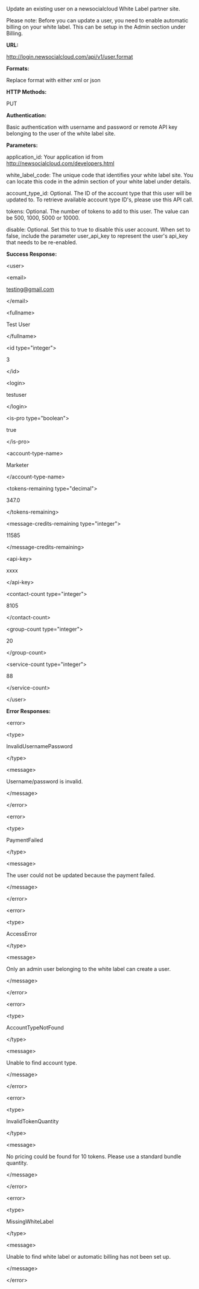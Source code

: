 Update an existing user on a newsocialcloud White Label partner site.

Please note: Before you can update a user, you need to enable automatic billing on your white label. This can be setup in the Admin section under Billing.

**URL:**

http://login.newsocialcloud.com/api/v1/user.format

**Formats:**

Replace format with either xml or json

**HTTP Methods:**

PUT

**Authentication:**

Basic authentication with username and password or remote API key belonging to the user of the white label site.

**Parameters:**

<p>application_id: Your application id from <a href='http://newsocialcloud.com/developers.html'>http://newsocialcloud.com/developers.html</a></p>
<p>white_label_code: The unique code that identifies your white label site. You can locate this code in the admin section of your white label under details.</p>
<p>account_type_id: Optional. The ID of the account type that this user will be updated to. To retrieve available account type ID's, please use this API call.</p>
<p>tokens: Optional. The number of tokens to add to this user. The value can be 500, 1000, 5000 or 10000.</p>
<p>disable: Optional. Set this to true to disable this user account. When set to false, include the parameter user_api_key to represent the user's api_key that needs to be re-enabled.</p>

**Success Response:**



&lt;user&gt;


> 

&lt;email&gt;

testing@gmail.com

&lt;/email&gt;


> 

&lt;fullname&gt;

Test User

&lt;/fullname&gt;


> 

&lt;id type="integer"&gt;

3

&lt;/id&gt;


> 

&lt;login&gt;

testuser

&lt;/login&gt;


> 

&lt;is-pro type="boolean"&gt;

true

&lt;/is-pro&gt;


> 

&lt;account-type-name&gt;

Marketer

&lt;/account-type-name&gt;


> 

&lt;tokens-remaining type="decimal"&gt;

347.0

&lt;/tokens-remaining&gt;


> 

&lt;message-credits-remaining type="integer"&gt;

11585

&lt;/message-credits-remaining&gt;


> 

&lt;api-key&gt;

xxxx

&lt;/api-key&gt;


> 

&lt;contact-count type="integer"&gt;

8105

&lt;/contact-count&gt;


> 

&lt;group-count type="integer"&gt;

20

&lt;/group-count&gt;


> 

&lt;service-count type="integer"&gt;

88

&lt;/service-count&gt;




&lt;/user&gt;



**Error Responses:**



&lt;error&gt;




&lt;type&gt;

InvalidUsernamePassword

&lt;/type&gt;




&lt;message&gt;

Username/password is invalid.

&lt;/message&gt;




&lt;/error&gt;




&lt;error&gt;




&lt;type&gt;

PaymentFailed

&lt;/type&gt;




&lt;message&gt;

The user could not be updated because the payment failed. 

&lt;/message&gt;




&lt;/error&gt;




&lt;error&gt;




&lt;type&gt;

AccessError

&lt;/type&gt;




&lt;message&gt;

Only an admin user belonging to the white label can create a user.

&lt;/message&gt;




&lt;/error&gt;




&lt;error&gt;




&lt;type&gt;

AccountTypeNotFound

&lt;/type&gt;




&lt;message&gt;

Unable to find account type.

&lt;/message&gt;




&lt;/error&gt;




&lt;error&gt;




&lt;type&gt;

InvalidTokenQuantity

&lt;/type&gt;




&lt;message&gt;

No pricing could be found for 10 tokens. Please use a standard bundle quantity.

&lt;/message&gt;




&lt;/error&gt;




&lt;error&gt;




&lt;type&gt;

MissingWhiteLabel

&lt;/type&gt;




&lt;message&gt;

Unable to find white label or automatic billing has not been set up.

&lt;/message&gt;




&lt;/error&gt;

